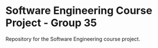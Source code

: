 # Software Engineering Course Project - Group 35

Repository for the Software Engineering course project.
